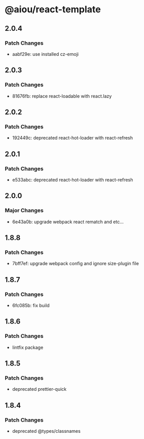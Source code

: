 # @aiou/react-template

## 2.0.4

### Patch Changes

- aabf29e: use installed cz-emoji

## 2.0.3

### Patch Changes

- 81676fb: replace react-loadable with react.lazy

## 2.0.2

### Patch Changes

- 192449c: deprecated react-hot-loader with react-refresh

## 2.0.1

### Patch Changes

- e533abc: deprecated react-hot-loader with react-refresh

## 2.0.0

### Major Changes

- 6e43a0b: upgrade webpack react rematch and etc...

## 1.8.8

### Patch Changes

- 7bff7ef: upgrade webpack config and ignore size-plugin file

## 1.8.7

### Patch Changes

- 6fc085b: fix build

## 1.8.6

### Patch Changes

- lintfix package

## 1.8.5

### Patch Changes

- deprecated prettier-quick

## 1.8.4

### Patch Changes

- deprecated @types/classnames
